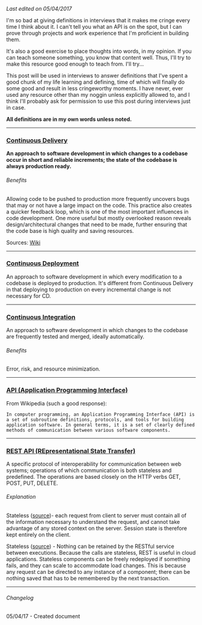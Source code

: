 _Last edited on 05/04/2017_

I'm so bad at giving definitions in interviews that it makes me cringe every time I think about it. I can't tell you what an API is on the spot, but I can prove through projects and work experience that I'm proficient in building them. 

It's also a good exercise to place thoughts into words, in my opinion. If you can teach someone something, you know that content well. Thus, I'll try to make this resource good enough to teach from. I'll try...

This post will be used in interviews to answer definitions that I've spent a good chunk of my life learning and defining, time of which will finally do some good and result in less cringeworthy moments. I have never, ever used any resource other than my noggin unless explicitly allowed to, and I think I'll probably ask for permission to use this post during interviews just in case. 

**All definitions are in my own words unless noted.**

---

### <u>Continuous Delivery</u>
**An approach to software development in which changes to a codebase occur in short and reliable increments; the state of the codebase is always production ready.**

###### Benefits
Allowing code to be pushed to production more frequently uncovers bugs that may or not have a large impact on the code. This practice also creates a quicker feedback loop, which is one of the most important influences in code development. One more useful but mostly overlooked reason reveals design/architectural changes that need to be made, further ensuring that the code base is high quality and saving resources. 

Sources:
[Wiki](https://en.wikipedia.org/wiki/Continuous_delivery)

---

### <u>Continuous Deployment</u>
An approach to software development in which every modification to a codebase is deployed to production. It's different from Continuous Delivery in that deploying to production on every incremental change is not necessary for CD. 

---

### <u>Continuous Integration</u>
An approach to software development in which changes to the codebase are frequently tested and merged, ideally automatically.

###### Benefits
Error, risk, and resource minimization.

---

### <u> API (Application Programming Interface) </u>
From Wikipedia (such a good response): 
```
In computer programming, an Application Programming Interface (API) is a set of subroutine definitions, protocols, and tools for building application software. In general terms, it is a set of clearly defined methods of communication between various software components.
```

---

### <u>REST API (REpresentational State Transfer)</u>
A specific protocol of interoperability for communication between web systems; operations of which communication is both stateless and predefined. The operations are based closely on the HTTP verbs GET, POST, PUT, DELETE. 



###### Explanation
Stateless ([source](http://www.ics.uci.edu/~fielding/pubs/dissertation/rest_arch_style.htm))- each request from client to server must contain all of the information necessary to understand the request, and cannot take advantage of any stored context on the server. Session state is therefore kept entirely on the client.

Stateless ([source](http://searchcloudstorage.techtarget.com/definition/RESTful-API)) - Nothing can be retained by the RESTful service between executions. Because the calls are stateless, REST is useful in cloud applications. Stateless components can be freely redeployed if something fails, and they can scale to accommodate load changes. This is because any request can be directed to any instance of a component; there can be nothing saved that has to be remembered by the next transaction.

---

###### Changelog
05/04/17 - Created document